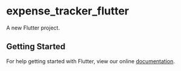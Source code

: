 # expense_tracker_flutter

A new Flutter project.

## Getting Started

For help getting started with Flutter, view our online
[documentation](https://flutter.io/).
